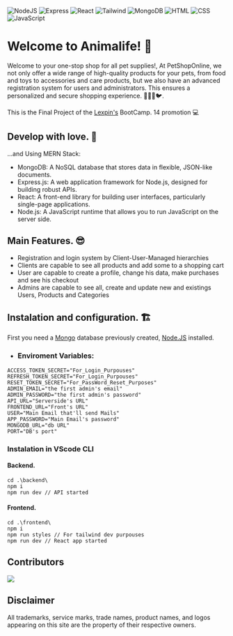 ![NodeJS](https://img.shields.io/badge/NodeJS-Backend-green)
![Express](https://img.shields.io/badge/Express-Backend-orange)
![React](https://img.shields.io/badge/React-Frontend-violet)
![Tailwind](https://img.shields.io/badge/Tailwind-CSS-cyan)
![MongoDB](https://img.shields.io/badge/MongoDB-Database-lime)
![HTML](https://img.shields.io/badge/HTML-Frontend-red)
![CSS](https://img.shields.io/badge/CSS-Frontend-blue)
![JavaScript](https://img.shields.io/badge/JavaScript-Frontend-yellow)

# Welcome to Animalife! 🐾
Welcome to your one-stop shop for all pet supplies!, At PetShopOnline, we not only offer a wide range of high-quality products for your pets, from food and toys to accessories and care products, but we also have an advanced registration system for users and administrators. This ensures a personalized and secure shopping experience. 🐶😺🐠🐦.

This is the Final Project of the [Lexpin's](https://lexpin.online/) BootCamp. 14 promotion 💻
## Develop with love. 🧡
...and Using MERN Stack: 
* MongoDB: A NoSQL database that stores data in flexible, JSON-like documents.
* Express.js: A web application framework for Node.js, designed for building robust APIs.
* React: A front-end library for building user interfaces, particularly single-page applications.
* Node.js: A JavaScript runtime that allows you to run JavaScript on the server side.
## Main Features. 😎
* Registration and login system by Client-User-Managed hierarchies
* Clients are capable to see all products and add some to a shopping cart
* User are capable to create a profile, change his data, make purchases and see his checkout
* Admins are capable to see all, create and update new and existings Users, Products and Categories
## Instalation and configuration. 🏗️
First you need a [Mongo](https://www.mongodb.com/) database previously created, [Node.JS](https://nodejs.org/en) installed. 
* ### Enviroment Variables:

```env
ACCESS_TOKEN_SECRET="For_Login_Purpouses"
REFRESH_TOKEN_SECRET="For_Login_Purpouses"
RESET_TOKEN_SECRET="For_PassWord_Reset_Purposes"
ADMIN_EMAIL="the first admin's email"
ADMIN_PASSWORD="the first admin's password"
API_URL="Serverside's URL"
FRONTEND_URL="Front's URL"
USER="Main Email that'll send Mails"
APP_PASSWORD="Main Email's password"
MONGODB_URL="db URL"
PORT="DB's port"
```
### Instalation in VScode CLI
#### Backend.
```cli
cd .\backend\
npm i
npm run dev // API started
```
#### Frontend.
```cli
cd .\frontend\
npm i
npm run styles // For tailwind dev purpouses
npm run dev // React app started
```
## Contributors

<a href="https://github.com/Aarevalo3108/Animalife/graphs/contributors">
  <img src="https://contrib.rocks/image?repo=Aarevalo3108/Animalife"/>
</a>

## Disclaimer
All trademarks, service marks, trade names, product names, and logos appearing on this site are the property of their respective owners.


